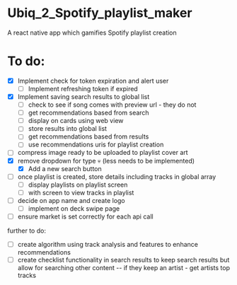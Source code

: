 # Ubiq_2_Spotify_playlist_maker
A react native app which gamifies Spotify playlist creation

# To do:
- [x] Implement check for token expiration and alert user
    - [ ] Implement refreshing token if expired
- [x] Implement saving search results to global list
    - [ ] check to see if song comes with preview url - they do not
    - [ ] get recommendations based from search
    - [ ] display on cards using web view
    - [ ] store results into global list
    - [ ] get recommendations based from results
    - [ ] use recommendations uris for playlist creation
- [ ] compress image ready to be uploaded to playlist cover art
- [x] remove dropdown for type :skull: (less needs to be implemented)
    - [x] Add a new search button
- [ ] once playlist is created, store details including tracks in global array
    - [ ] display playlists on playlist screen
    - [ ] with screen to view tracks in playlist
- [ ] decide on app name and create logo
    - [ ] implement on deck swipe page
- [ ] ensure market is set correctly for each api call 

further to do:
- [ ] create algorithm using track analysis and features to enhance recommendations
- [ ] create checklist functionality in search results to keep search results but allow for searching other content -- if they keep an artist - get artists top tracks
